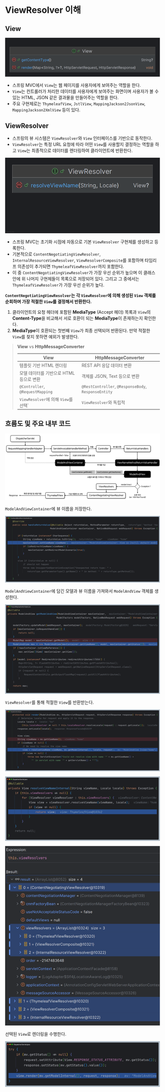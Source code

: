 # ViewResolver 이해

## View

![img.png](image/img.png)

- 스프링 MVC에서 `View`는 웹 페이지를 사용자에게 보여주는 역할을 한다.
- `View`는 컨트롤러가 처리한 데이터를 사용자에게 보여주는 화면이며 사용자가 볼 수 있는 HTML, JSON 같은 결과물을 만들어주는 역할을 한다.
- 주요 구현체로는 `ThymeleafView`, `JstlView`, `MappingJackson2JsonView`, `MappingJackson2XmlView` 등이 있다.

## ViewResolver

- 스프링의 뷰 시스템은 `ViewResolver`와 `View` 인터페이스를 기반으로 동작한다.
- `ViewResolver`는 특정 URL 요청에 따라 어떤 `View`를 사용할지 결정하는 역할을 하고 `View`는 최종적으로 데이터를 렌더링하여
클라이언트에 반환한다.

![img_1.png](image/img_1.png)

- 스프링 MVC는 초기화 시점에 자동으로 기본 `ViewResolver` 구현체를 생성하고 등록한다.
- 기본적으로 `ContentNegotiatingViewResolver`, `InternalResourceViewResolver`, `ViewResolverComposite`를 포함하며 타임리프 의존성이 추가되면
`ThymeleafViewResolver`까지 포함한다.
- 이 중 `ContentNegotiatingViewResolver`가 가장 우선 순위가 높으며 이 클래스 안에 위 나머지 구현체들이 목록으로 저장되어 있다.
그리고 그 중에서는 `ThymeleafViewResolver`가 가장 우선 순위가 높다.

**`ContentNegotiatingViewResolver`는 각 `ViewResolver`에 의해 생성된 `View` 객체를 순회하며 가장 적절한 `View`를 결정해서 반환한다.**

1. 클라이언트의 요청 헤더에 포함된 **MediaType** (Accept 헤더) 목록과 `View`의 **Content-Type**을 비교해서 서로 호환이 되는 **MediaType**이 존재하는지 확인한다.
2. **MediaType**이 호환되는 첫번째 `View`가 최종 선택되어 반환된다. 만약 적절한 `View`를 찾지 못하면 예외가 발생한다.

> **View** vs **HttpMessageConverter**
> 
> | View                             | HttpMessageConverter                                 |
> |----------------------------------|------------------------------------------------------|
> | 템플릿 기반 HTML 렌더링                  | REST API 응답 데이터 변환                                   |
> | 모델 데이터를 기반으로 HTML 등으로 변환         | 객체를 JSON, Text 등으로 변환                                |
> | `@Controller`, `@RequestMapping` | `@RestController`, `@ResponseBody`, `ResponseEntity` |
> | `ViewResolver`에 의해 `View`를 선택`    | `ViewResolver`와 독립적                                  |

## 흐름도 및 주요 내부 코드

![img_2.png](image/img_2.png)

`ModelAndViewContainer`에 뷰 이름을 저장한다.

![img_3.png](image/img_3.png)

`ModelAndViewContainer`에 담긴 모델과 뷰 이름을 가져와서 `ModelAndView` 객체를 생성한다.

![img_4.png](image/img_4.png)

`ViewResolver`를 통해 적절한 `View`를 반환받는다.

![img_5.png](image/img_5.png)

![img_6.png](image/img_6.png)

![img_7.png](image/img_7.png)

선택된 `View`로 렌더링을 수행한다.

![img_8.png](image/img_8.png)